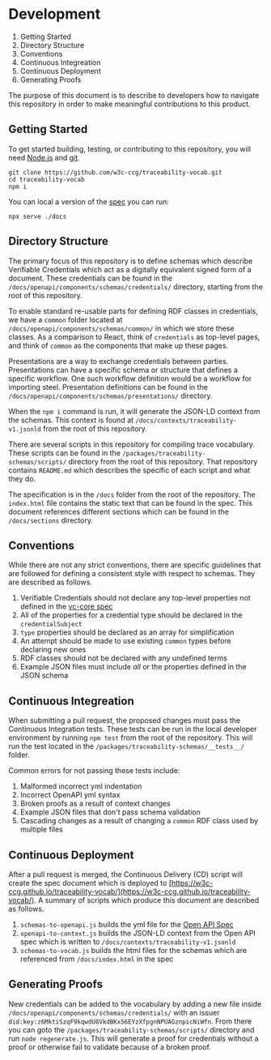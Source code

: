 # Development

1. Getting Started
2. Directory Structure
3. Conventions
4. Continuous Integreation
5. Continuous Deployment
6. Generating Proofs

The purpose of this document is to describe to developers how to navigate this repository
in order to make meaningful contributions to this product.

## Getting Started

To get started building, testing, or contributing to this repository, you will need [Node.js](https://nodejs.org) and [git](https://git-scm.com/).

```
git clone https://github.com/w3c-ccg/traceability-vocab.git
cd traceability-vocab
npm i
```

You can local a version of the [spec](https://w3c-ccg.github.io/traceability-vocab/) you can run:

```
npx serve ./docs
```

## Directory Structure

The primary focus of this repository is to define schemas which describe Verifiable Credentials which act as a digitally
equivalent signed form of a document. These credentials can be found in the `/docs/openapi/components/schemas/credentials/`
directory, starting from the root of this repository.

To enable standard re-usable parts for defining RDF classes in credentials, we have a `common` folder located at
`/docs/openapi/components/schemas/common/` in which we store these classes. As a comparison to React, think of `credentials` as
top-level pages, and think of `common` as the components that make up these pages.

Presentations are a way to exchange credentials between parties. Presentations can have a specific schema or structure
that defines a specific workflow. One such workflow definition would be a workflow for importing steel. Presentation
definitions can be found in the `/docs/openapi/components/schemas/presentations/` directory.

When the `npm i` command is run, it will generate the JSON-LD context from the schemas. This context is found at
`/docs/contexts/traceability-v1.jsonld` from the root of this repository.

There are several scripts in this repository for compiling trace vocabulary. These scripts can be found in the
`/packages/traceability-schemas/scripts/` directory from the root of this repository. That repository contains
`README.md` which describes the specific of each script and what they do.

The specification is in the `/docs` folder from the root of the repository. The `index.html` file contains the static
text that can be found in the spec. This document references different sections which can be found in the `/docs/sections`
directory.

## Conventions

While there are not any strict conventions, there are specific guidelines that are followed
for defining a consistent style with respect to schemas. They are described as follows.

1. Verifiable Credentials should not declare any top-level properties not defined in the [vc-core spec](https://www.w3.org/TR/vc-data-model/)
2. All of the properties for a credential type should be declared in the `credentialSubject`
3. `type` properties should be declared as an array for simplification
4. An attempt should be made to use existing `common` types before declaring new ones
5. RDF classes should not be declared with any undefined terms
6. Example JSON files must include _all_ or the properties defined in the JSON schema

## Continuous Integreation

When submitting a pull request, the proposed changes must pass the Continuous Integration tests.
These tests can be run in the local developer environment by running `npm test` from the root
of the repository. This will run the test located in the `/packages/traceability-schemas/__tests__/`
folder.

Common errors for not passing these tests include:

1. Malformed incorrect yml indentation
2. Incorrect OpenAPI yml syntax
3. Broken proofs as a result of context changes
4. Example JSON files that don't pass schema validation
5. Cascading changes as a result of changing a `common` RDF class used by multiple files

## Continuous Deployment

After a pull request is merged, the Continuous Delivery (CD) script will create the spec document
which is deployed to [https://w3c-ccg.github.io/traceability-vocab/](https://w3c-ccg.github.io/traceability-vocab/).
A summary of scripts which produce this document are described as follows.

1. `schemas-to-openapi.js` builds the yml file for the [Open API Spec](https://w3c-ccg.github.io/traceability-vocab/openapi/)
2. `openapi-to-context.js` builds the JSON-LD context from the Open API spec which is written to `/docs/contexts/traceability-v1.jsonld`
3. `schemas-to-vocab.js` builds the html files for the schemas which are referenced from `/docs/index.html` in the spec

## Generating Proofs

New credentials can be added to the vocabulary by adding a new file inside `/docs/openapi/components/schemas/credentials/`
with an issuer `did:key:z6MktiSzqF9kqwdU8VkdBKx56EYzXfpgnNPUAGznpicNiWfn`. From there you can goto the
`/packages/traceability-schemas/scripts/` directory and run `node regenerate.js`. This will generate a proof for credentials
without a proof or otherwise fail to validate because of a broken proof.
